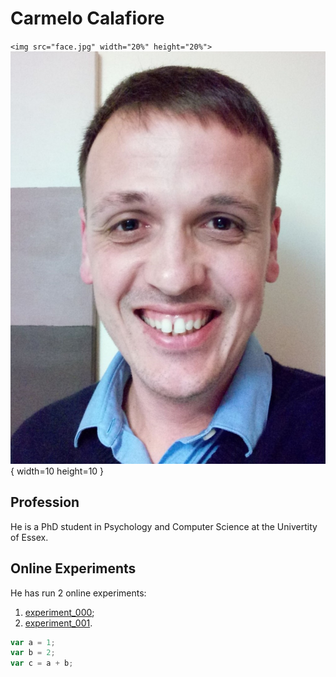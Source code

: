 # Carmelo Calafiore

`<img src="face.jpg" width="20%" height="20%">`
![Picture|10%](face.jpg){ width=10 height=10 }

## Profession
He is a PhD student in Psychology and Computer Science at the Univertity of Essex.

## Online Experiments
He has run 2 online experiments:
1. [experiment_000](https://ccalafiore.github.io/action_recognition/experiments/experiment_000/jspsych-animation_CC.html);
2. [experiment_001](https://ccalafiore.github.io/action_recognition/experiments/experiment_001/run_no_random_movements.html).


```javascript
var a = 1;
var b = 2;
var c = a + b;
```